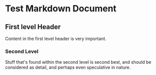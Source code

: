 # Test Markdown Document

## First level Header

Content in the first level header is very important.

### Second Level

Stuff that's found within the second level is second best, and should
be considered as detail, and perhaps even speculative in nature.

